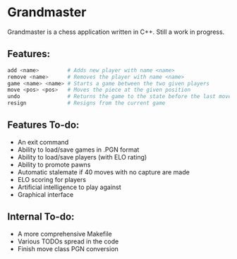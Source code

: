 # Grandmaster

Grandmaster is a chess application written in C++. Still a work in progress.

## Features:

```Bash
add <name>         # Adds new player with name <name>
remove <name>      # Removes the player with name <name>
game <name> <name> # Starts a game between the two given players
move <pos> <pos>   # Moves the piece at the given position
undo               # Returns the game to the state before the last move
resign             # Resigns from the current game
```

## Features To-do:
- An exit command
- Ability to load/save games in .PGN format
- Ability to load/save players (with ELO rating)
- Ability to promote pawns
- Automatic stalemate if 40 moves with no capture are made
- ELO scoring for players
- Artificial intelligence to play against
- Graphical interface

## Internal To-do:
- A more comprehensive Makefile
- Various TODOs spread in the code
- Finish move class PGN conversion
